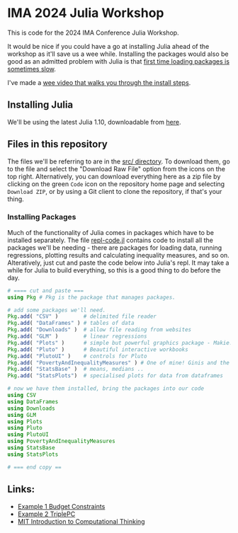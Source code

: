 # IMA 2024 Julia Workshop

This is code for the 2024 IMA Conference Julia Workshop.

It would be nice if you could have a go at installing Julia ahead of the workshop as it'll save us a wee while. Installing the packages would also be good as an admitted problem with Julia is that [first time loading packages is sometimes slow](https://discourse.julialang.org/t/taking-ttfx-seriously-can-we-make-common-packages-faster-to-load-and-use/74949?page=2).

I've made a [wee video that walks you through the install steps](https://virtual-worlds.scot/imaworkshop/ima-julia-intro.mp4).

## Installing Julia

We'll be using the latest Julia 1.10, downloadable from [here](https://julialang.org/downloads/).

## Files in this repository

The files we'll be referring to are in the [src/ directory](https://github.com/grahamstark/IMAWorkshop/tree/main/src). To download them, go to the file and select the "Download Raw File" option from the icons on the top right. Alternatively, you can download everything here as a zip file by clicking on the green `Code` icon on the repository home page and selecting `Download ZIP`, or by using a Git client to clone the repository, if that's your thing.

### Installing Packages

Much of the functionality of Julia comes in packages which have to be installed separately. The file [repl-code.jl](https://github.com/grahamstark/IMAWorkshop/blob/main/src/repl-code.jl) contains code to install all the packages we'll be needing - there are packages for loading data, running regressions, plotting results and calculating inequality measures, and so on. Alteratively, just cut and paste the code below into Julia's repl. It may take a while for Julia to build everything, so this is a good thing to do before the day.

```julia 
# ==== cut and paste === 
using Pkg # Pkg is the package that manages packages.

# add some packages we'll need.
Pkg.add( "CSV" )        # delimited file reader
Pkg.add( "DataFrames" ) # tables of data
Pkg.add( "Downloads" )  # allow file reading from websites
Pkg.add( "GLM" )        # linear regressions
Pkg.add( "Plots" )      # simple but powerful graphics package - Makie.jl is an alternative
Pkg.add( "Pluto" )      # Beautiful interactive workbooks
Pkg.add( "PlutoUI" )    # controls for Pluto
Pkg.add( "PovertyAndInequalityMeasures" ) # One of mine! Ginis and the like 
Pkg.add( "StatsBase" )  # means, medians ..
Pkg.add( "StatsPlots")  # specialised plots for data from dataframes

# now we have them installed, bring the packages into our code 
using CSV
using DataFrames
using Downloads
using GLM
using Plots
using Pluto
using PlutoUI
using PovertyAndInequalityMeasures
using StatsBase
using StatsPlots

# === end copy == 
```

## Links: 

* [Example 1 Budget Constraints](https://stb.virtual-worlds.scot/bcd/)
* [Example 2 TriplePC](https://triplepc.northumbria.ac.uk/)
* [MIT Introduction to Computational Thinking](https://computationalthinking.mit.edu/Fall23/)

